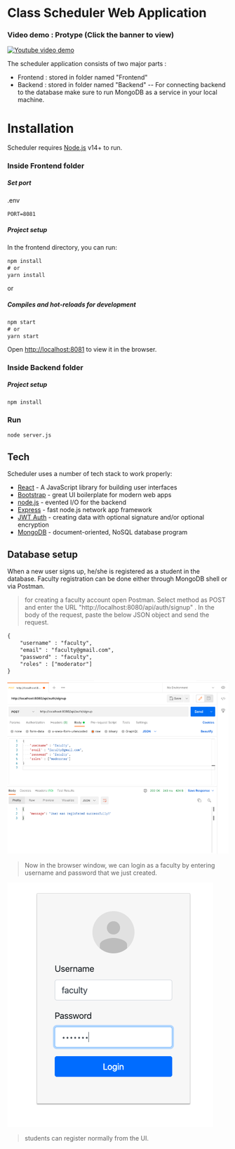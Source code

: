 # Class Scheduler Web Application
### Video demo : Protype (Click the banner to view)

[![Youtube video demo](https://img.youtube.com/vi/fsUws3citjA/0.jpg)](https://www.youtube.com/watch?v=fsUws3citjA)


The scheduler application consists of two major parts :

- Frontend : stored in folder named "Frontend"
- Backend : stored in folder named "Backend"
-- For connecting backend to the database make sure to run MongoDB as a service in your local machine.



# Installation

Scheduler requires [Node.js](https://nodejs.org/) v14+ to run.

### Inside Frontend folder
##### Set port
.env
```
PORT=8081
```
##### Project setup

In the frontend directory, you can run:

```
npm install
# or
yarn install
```

or

##### Compiles and hot-reloads for development


```
npm start
# or
yarn start
```

Open [http://localhost:8081](http://localhost:8081) to view it in the browser.

### Inside Backend folder

##### Project setup
```
npm install
```

### Run
```
node server.js
```

## Tech

Scheduler uses a number of tech stack to work properly:

- [React](https://reactjs.org/) - A JavaScript library for building user interfaces
- [Bootstrap](https://getbootstrap.com/) - great UI boilerplate for modern web apps
- [node.js](node.js) - evented I/O for the backend
- [Express](http://expressjs.com) - fast node.js network app framework
- [JWT Auth](https://jwt.io/) - creating data with optional signature and/or optional encryption
- [MongoDB](https://www.mongodb.com/) - document-oriented, NoSQL database program

## Database setup

When a new user signs up, he/she is registered as a student in the database. Faculty registration can be done either through MongoDB shell or via Postman. 

> for creating a faculty account open Postman. Select method as POST and enter the URL "http://localhost:8080/api/auth/signup" . In the body of the request, paste the below JSON object and send the request.
```
{
    "username" : "faculty",
    "email" : "faculty@gmail.com",
    "password" : "faculty",
    "roles" : ["moderator"]
}
```
![postman-faculty-signup](postman-faculty-signup.png)

> Now in the browser window, we can login as a faculty by entering username and password that we just created. 

![faculty-login](faculty-login.png)

> students can register normally from the UI. 
